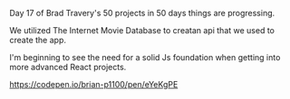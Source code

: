 Day 17 of Brad Travery's 50 projects in 50 days things are progressing.

We utilized The Internet Movie Database to creatan api that we used to create the app.

I'm beginning to see the need for a solid Js foundation when getting into more advanced React projects.


https://codepen.io/brian-p1100/pen/eYeKgPE
